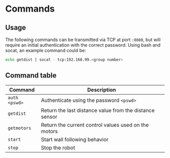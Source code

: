 # Commands

## Usage

The following commands can be transmitted via TCP at port `:8080`, but will require an initial authentication with the correct password. Using bash and socat, an example command could be:

```bash
echo getdist | socat - tcp:192.168.99.<group number>
```

## Command table

| Command       | Description                                             |
| ------------- | ------------------------------------------------------- |
| `auth <pswd>` | Authenticate using the password `<pswd>`                |
| `getdist`     | Return the last distance value from the distance sensor |
| `getmotors`   | Return the current control values used on the motors    |
| `start`       | Start wall following behavior                           |
| `stop`        | Stop the robot                                          |
